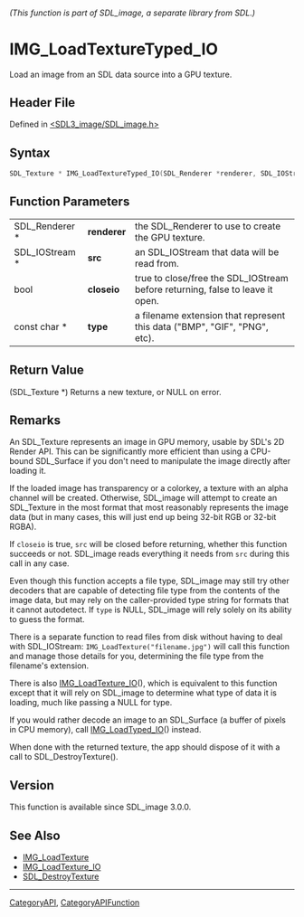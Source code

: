 ###### (This function is part of SDL_image, a separate library from SDL.)
# IMG_LoadTextureTyped_IO

Load an image from an SDL data source into a GPU texture.

## Header File

Defined in [<SDL3_image/SDL_image.h>](https://github.com/libsdl-org/SDL_image/blob/main/include/SDL3_image/SDL_image.h)

## Syntax

```c
SDL_Texture * IMG_LoadTextureTyped_IO(SDL_Renderer *renderer, SDL_IOStream *src, bool closeio, const char *type);
```

## Function Parameters

|                |              |                                                                               |
| -------------- | ------------ | ----------------------------------------------------------------------------- |
| SDL_Renderer * | **renderer** | the SDL_Renderer to use to create the GPU texture.                            |
| SDL_IOStream * | **src**      | an SDL_IOStream that data will be read from.                                  |
| bool           | **closeio**  | true to close/free the SDL_IOStream before returning, false to leave it open. |
| const char *   | **type**     | a filename extension that represent this data ("BMP", "GIF", "PNG", etc).     |

## Return Value

(SDL_Texture *) Returns a new texture, or NULL on error.

## Remarks

An SDL_Texture represents an image in GPU memory, usable by SDL's 2D Render
API. This can be significantly more efficient than using a CPU-bound
SDL_Surface if you don't need to manipulate the image directly after
loading it.

If the loaded image has transparency or a colorkey, a texture with an alpha
channel will be created. Otherwise, SDL_image will attempt to create an
SDL_Texture in the most format that most reasonably represents the image
data (but in many cases, this will just end up being 32-bit RGB or 32-bit
RGBA).

If `closeio` is true, `src` will be closed before returning, whether this
function succeeds or not. SDL_image reads everything it needs from `src`
during this call in any case.

Even though this function accepts a file type, SDL_image may still try
other decoders that are capable of detecting file type from the contents of
the image data, but may rely on the caller-provided type string for formats
that it cannot autodetect. If `type` is NULL, SDL_image will rely solely on
its ability to guess the format.

There is a separate function to read files from disk without having to deal
with SDL_IOStream: `IMG_LoadTexture("filename.jpg")` will call this
function and manage those details for you, determining the file type from
the filename's extension.

There is also [IMG_LoadTexture_IO](IMG_LoadTexture_IO)(), which is
equivalent to this function except that it will rely on SDL_image to
determine what type of data it is loading, much like passing a NULL for
type.

If you would rather decode an image to an SDL_Surface (a buffer of pixels
in CPU memory), call [IMG_LoadTyped_IO](IMG_LoadTyped_IO)() instead.

When done with the returned texture, the app should dispose of it with a
call to SDL_DestroyTexture().

## Version

This function is available since SDL_image 3.0.0.

## See Also

- [IMG_LoadTexture](IMG_LoadTexture)
- [IMG_LoadTexture_IO](IMG_LoadTexture_IO)
- [SDL_DestroyTexture](SDL_DestroyTexture)

----
[CategoryAPI](CategoryAPI), [CategoryAPIFunction](CategoryAPIFunction)

